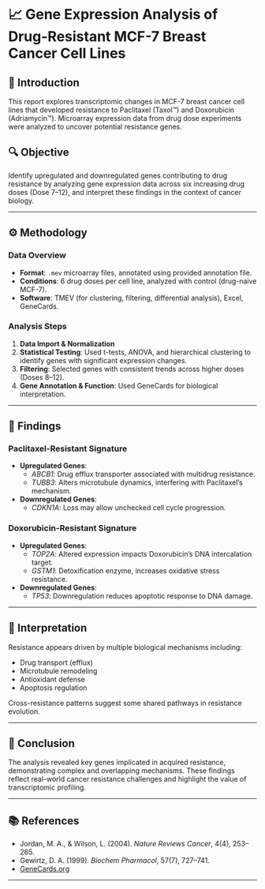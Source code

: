 # 📈 Gene Expression Analysis of Drug-Resistant MCF-7 Breast Cancer Cell Lines

## 🧬 Introduction
This report explores transcriptomic changes in MCF-7 breast cancer cell lines that developed resistance to Paclitaxel (Taxol™) and Doxorubicin (Adriamycin™). Microarray expression data from drug dose experiments were analyzed to uncover potential resistance genes.

## 🔍 Objective
Identify upregulated and downregulated genes contributing to drug resistance by analyzing gene expression data across six increasing drug doses (Dose 7–12), and interpret these findings in the context of cancer biology.

---

## ⚙️ Methodology

### Data Overview
- **Format**: `.mev` microarray files, annotated using provided annotation file.
- **Conditions**: 6 drug doses per cell line, analyzed with control (drug-naive MCF-7).
- **Software**: TMEV (for clustering, filtering, differential analysis), Excel, GeneCards.

### Analysis Steps
1. **Data Import & Normalization**
2. **Statistical Testing**: Used t-tests, ANOVA, and hierarchical clustering to identify genes with significant expression changes.
3. **Filtering**: Selected genes with consistent trends across higher doses (Doses 8–12).
4. **Gene Annotation & Function**: Used GeneCards for biological interpretation.

---

## 🧬 Findings

### Paclitaxel-Resistant Signature
- **Upregulated Genes**:
  - *ABCB1*: Drug efflux transporter associated with multidrug resistance.
  - *TUBB3*: Alters microtubule dynamics, interfering with Paclitaxel’s mechanism.
- **Downregulated Genes**:
  - *CDKN1A*: Loss may allow unchecked cell cycle progression.

### Doxorubicin-Resistant Signature
- **Upregulated Genes**:
  - *TOP2A*: Altered expression impacts Doxorubicin’s DNA intercalation target.
  - *GSTM1*: Detoxification enzyme, increases oxidative stress resistance.
- **Downregulated Genes**:
  - *TP53*: Downregulation reduces apoptotic response to DNA damage.

---

## 🧠 Interpretation
Resistance appears driven by multiple biological mechanisms including:
- Drug transport (efflux)
- Microtubule remodeling
- Antioxidant defense
- Apoptosis regulation

Cross-resistance patterns suggest some shared pathways in resistance evolution.

---

## 🧪 Conclusion
The analysis revealed key genes implicated in acquired resistance, demonstrating complex and overlapping mechanisms. These findings reflect real-world cancer resistance challenges and highlight the value of transcriptomic profiling.

---

## 📚 References
- Jordan, M. A., & Wilson, L. (2004). *Nature Reviews Cancer*, 4(4), 253–265.
- Gewirtz, D. A. (1999). *Biochem Pharmacol*, 57(7), 727–741.
- [GeneCards.org](https://www.genecards.org)

---


